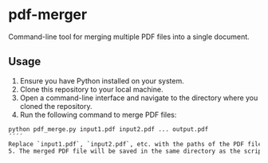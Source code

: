 # pdf-merger
Command-line tool for merging multiple PDF files into a single document.

## Usage

1. Ensure you have Python installed on your system.
2. Clone this repository to your local machine.
3. Open a command-line interface and navigate to the directory where you cloned the repository.
4. Run the following command to merge PDF files:
```bash
python pdf_merge.py input1.pdf input2.pdf ... output.pdf
´´´´
Replace `input1.pdf`, `input2.pdf`, etc. with the paths of the PDF files you want to merge, and `output.pdf` with the desired name for the merged PDF file.
5. The merged PDF file will be saved in the same directory as the script.

